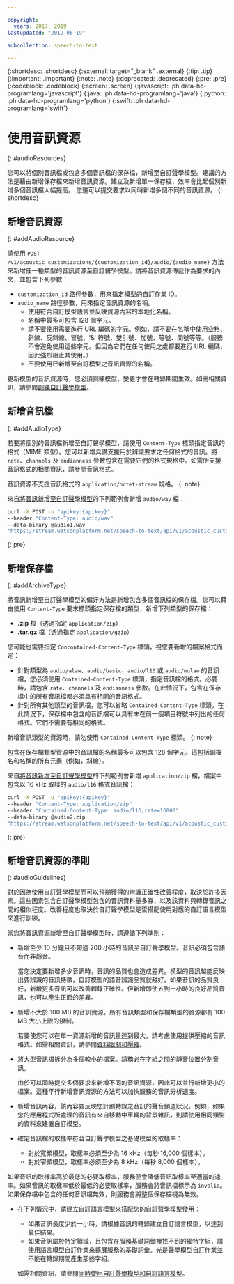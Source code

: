 ```yaml
---

copyright:
  years: 2017, 2019
lastupdated: "2019-06-19"

subcollection: speech-to-text

---
```


{:shortdesc: .shortdesc}
{:external: target="_blank" .external}
{:tip: .tip}
{:important: .important}
{:note: .note}
{:deprecated: .deprecated}
{:pre: .pre}
{:codeblock: .codeblock}
{:screen: .screen}
{:javascript: .ph data-hd-programlang='javascript'}
{:java: .ph data-hd-programlang='java'}
{:python: .ph data-hd-programlang='python'}
{:swift: .ph data-hd-programlang='swift'}

# 使用音訊資源
{: #audioResources}

您可以將個別音訊檔或包含多個音訊檔的保存檔，新增至自訂聲學模型。建議的方法是藉由新增保存檔來新增音訊資源。建立及新增單一保存檔，效率會比起個別新增多個音訊檔大幅提高。
您還可以提交要求以同時新增多個不同的音訊資源。
{: shortdesc}

## 新增音訊資源
{: #addAudioResource}

請使用 `POST /v1/acoustic_customizations/{customization_id}/audio/{audio_name}` 方法來新增任一種類型的音訊資源至自訂聲學模型。請將音訊資源傳遞作為要求的內文，並包含下列參數：

-   `customization_id` 路徑參數，用來指定模型的自訂作業 ID。
-   `audio_name` 路徑參數，用來指定音訊資源的名稱。
    -   使用符合自訂模型語言並反映資源內容的本地化名稱。
    -   名稱中最多可包含 128 個字元。
    -   請不要使用需要進行 URL 編碼的字元。例如，請不要在名稱中使用空格、斜線、反斜線、冒號、'&' 符號、雙引號、加號、等號、問號等等。（服務不會避免使用這些字元。但因為它們在任何使用之處都要進行 URL 編碼，因此強烈阻止其使用。）
    -   不要使用已新增至自訂模型之音訊資源的名稱。

更新模型的音訊資源時，您必須訓練模型，變更才會在轉錄期間生效。如需相關資訊，請參閱[訓練自訂聲學模型](/docs/services/speech-to-text?topic=speech-to-text-acoustic#trainModel-acoustic)。

## 新增音訊檔
{: #addAudioType}

若要將個別的音訊檔新增至自訂聲學模型，請使用 `Content-Type` 標頭指定音訊的格式（MIME 類型）。您可以新增具備支援用於辨識要求之任何格式的音訊。將 `rate`、`channels` 及 `endianness` 參數包含在需要它們的格式規格中。如需所支援音訊格式的相關資訊，請參閱[音訊格式](/docs/services/speech-to-text?topic=speech-to-text-audio-formats)。

音訊資源不支援音訊格式的 `application/octet-stream` 規格。
{: note}

來自[將音訊新增至自訂聲學模型](/docs/services/speech-to-text?topic=speech-to-text-acoustic#addAudio)的下列範例會新增 `audio/wav` 檔：

```bash
curl -X POST -u "apikey:{apikey}"
--header "Content-Type: audio/wav"
--data-binary @audio1.wav
"https://stream.watsonplatform.net/speech-to-text/api/v1/acoustic_customizations/{customization_id}/audio/audio1"
```
{: pre}

## 新增保存檔
{: #addArchiveType}

將音訊新增至自訂聲學模型的偏好方法是新增包含多個音訊檔的保存檔。您可以藉由使用 `Content-Type` 要求標頭指定保存檔的類型，新增下列類型的保存檔：

-   **.zip** 檔（透過指定 `application/zip`）
-   **.tar.gz** 檔（透過指定 `application/gzip`）

您可能也需要指定 `Concontained-Content-Type` 標頭，視您要新增的檔案格式而定：

-   針對類型為 `audio/alaw`、`audio/basic`、`audio/l16` 或 `audio/mulaw` 的音訊檔，您必須使用 `Contained-Content-Type` 標頭，指定音訊檔的格式。必要時，請包含 `rate`、`channels` 及 `endianness` 參數。在此情況下，包含在保存檔中的所有音訊檔都必須具有相同的音訊格式。
-   針對所有其他類型的音訊檔，您可以省略 `Contained-Content-Type` 標頭。在此情況下，保存檔中包含的音訊檔可以具有未在前一個項目符號中列出的任何格式。它們不需要有相同的格式。

新增音訊類型的資源時，請勿使用 `Contained-Content-Type` 標頭。
{: note}

包含在保存檔類型資源中的音訊檔的名稱最多可以包含 128 個字元。這包括副檔名和名稱的所有元素（例如，斜線）。

來自[將音訊新增至自訂聲學模型](/docs/services/speech-to-text?topic=speech-to-text-acoustic#addAudio)的下列範例會新增 `application/zip` 檔，檔案中包含以 16 kHz 取樣的 `audio/l16` 格式音訊檔：

```bash
curl -X POST -u "apikey:{apikey}"
--header "Content-Type: application/zip"
--header "Contained-Content-Type: audio/l16;rate=16000"
--data-binary @audio2.zip
"https://stream.watsonplatform.net/speech-to-text/api/v1/acoustic_customizations/{customization_id}/audio/audio2"
```
{: pre}

## 新增音訊資源的準則
{: #audioGuidelines}

對於因為使用自訂聲學模型而可以預期獲得的辨識正確性改善程度，取決於許多因素。這些因素包含自訂聲學模型包含的音訊資料量多寡，以及該資料與轉錄音訊之間的相似程度。改善程度也取決於自訂聲學模型是否搭配使用對應的自訂語言模型來進行訓練。

當您將音訊資源新增至自訂聲學模型時，請遵循下列準則：

-   新增至少 10 分鐘且不超過 200 小時的音訊至自訂聲學模型。音訊必須包含語音而非靜音。

    當您決定要新增多少音訊時，音訊的品質也會造成差異。模型的音訊越能反映出要辨識的音訊特徵，自訂模型的語音辨識品質就越好。如果音訊的品質良好，新增更多音訊可以改善轉錄正確性。但新增即使五到十小時的良好品質音訊，也可以產生正面的差異。
-   新增不大於 100 MB 的音訊資源。所有音訊類型和保存檔類型的資源都有 100 MB 大小上限的限制。

    若要使您可以在單一資源新增的音訊量達到最大，請考慮使用提供壓縮的音訊格式。如需相關資訊，請參閱[資料限制和壓縮](/docs/services/speech-to-text?topic=speech-to-text-audio-formats#limits)。
-   將大型音訊檔拆分為多個較小的檔案。請務必在字組之間的靜音位置分割音訊。

    由於可以同時提交多個要求來新增不同的音訊資源，因此可以並行新增更小的檔案。這種平行新增音訊資源的方法可以加快服務的音訊分析速度。
-   新增音訊內容，該內容要反映您計劃轉錄之音訊的聲音頻道狀況。例如，如果您的應用程式所處理的音訊有來自移動中車輛的背景雜訊，則請使用相同類型的資料來建置自訂模型。
-   確定音訊檔的取樣率符合自訂聲學模型之基礎模型的取樣率：
    -   對於寬頻模型，取樣率必須至少為 16 kHz（每秒 16,000 個樣本）。
    -   對於窄頻模型，取樣率必須至少為 8 kHz（每秒 8,000 個樣本）。

如果音訊的取樣率高於最低的必要取樣率，服務便會降低音訊取樣率至適當的速率。如果音訊的取樣率低於最低的必要取樣率，服務會將音訊檔標示為 `invalid`。如果保存檔中包含的任何音訊檔無效，則服務會將整個保存檔視為無效。
-   在下列情況中，請建立自訂語言模型來搭配您的自訂聲學模型使用：
    -   如果音訊長度少於一小時，請根據音訊的轉錄建立自訂語言模型，以達到最佳結果。
    -   如果音訊屬於特定領域，且包含在服務基礎詞彙裡找不到的獨特字組，請使用語言模型自訂作業來擴展服務的基礎詞彙。光是聲學模型自訂作業並不能在轉錄期間產生那些字組。

    如需相關資訊，請參閱[同時使用自訂聲學模型和自訂語言模型](/docs/services/speech-to-text?topic=speech-to-text-useBoth)。
